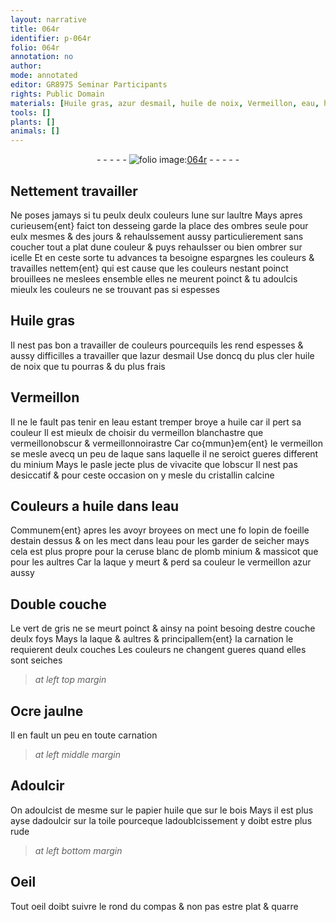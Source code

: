 ```yaml
---
layout: narrative
title: 064r
identifier: p-064r
folio: 064r
annotation: no
author:
mode: annotated
editor: GR8975 Seminar Participants
rights: Public Domain
materials: [Huile gras, azur desmail, huile de noix, Vermeillon, eau, huile, vermeillon blanchastre, vermeillonobscur, vermeillonnoirastre, vermeillon, laque, minium, cristallin, lopin de foeille d, ceruse blanc de plomb, massicot, vermeillon azur, vert de gris, Ocre jaulne, papier huile, bois, toile]
tools: []
plants: []
animals: []
---
```


<div class="folio" align="center">- - - - - <a href="http://gallica.bnf.fr/ark:/12148/btv1b10500001g/f133.image" target="_blank"><img src="https://cu-mkp.github.io/2017-workshop-edition/assets/photo-icon.png" alt="folio image: " style="display:inline-block; margin-bottom:-3px;"/>064r</a> - - - - - </div>    

## Nettement travailler

 
Ne poses jamays si tu peulx deulx couleurs lune sur laultre Mays apres curieusem{ent} faict ton desseing garde la place des ombres seule pour eulx mesmes & des jours & rehaulssement aussy particulierement sans coucher tout a plat dune couleur & puys rehaulsser ou bien ombrer sur icelle Et en ceste sorte tu advances ta besoigne espargnes les couleurs & travailles nettem{ent} qui est cause que les couleurs nestant poinct brouillees ne meslees ensemble elles ne meurent poinct & tu adoulcis mieulx les couleurs ne se trouvant pas si espesses
    

## <span class="m">Huile gras</span>

 
Il nest pas bon a travailler de couleurs pourcequils les rend espesses & aussy difficilles a travailler que l<span class="m">azur desmail</span> Use doncq du plus cler <span class="m">huile de noix</span> que tu pourras & du plus frais
    

## <span class="m">Vermeillon</span>

 
Il ne le fault pas tenir en l<span class="m">eau</span> estant tremper broye a <span class="m">huile</span> car il pert sa couleur Il est mieulx de choisir du <span class="m">vermeillon blanchastre</span> que <span class="m">vermeillonobscur</span> & <span class="m">vermeillonnoirastre</span> Car co{mmun}em{ent} le <span class="m">vermeillon</span> se mesle avecq un peu de <span class="m">laque</span> sans laquelle il ne seroict gueres different du <span class="m">minium</span> Mays le pasle jecte plus de vivacite que lobscur Il nest pas desiccatif & pour ceste occasion on y mesle du <span class="m">cristallin</span> calcine
    

## Couleurs a <span class="m">huile</span> dans l<span class="m">eau</span>

 
Communem{ent} apres les avoyr broyees on mect une fo <span class="m">lopin de foeille d</span>estain dessus & on les mect dans l<span class="m">eau</span> pour les garder de seicher mays cela est plus propre pour la <span class="m">ceruse blanc de plomb</span> <span class="m">minium</span> & <span class="m">massicot</span> que pour les aultres Car la <span class="m">laque</span> y meurt & perd sa couleur le <span class="m">vermeillon azur</span> aussy
    

## Double couche

 
Le <span class="m">vert de gris</span> ne se meurt poinct & ainsy na point besoing destre couche deulx foys Mays la <span class="m">laque</span> & aultres & principallem{ent} la carnation le requierent deulx couches Les couleurs ne changent gueres quand elles sont seiches
  
> *at left top margin*
> 
>    

## <span class="m">Ocre jaulne</span>

 
 Il en fault un peu en toute carnation
 
 
> *at left middle margin*
> 
>    

## Adoulcir

 
 On adoulcist de mesme sur le <span class="m">papier huile</span> que sur le <span class="m">bois</span> Mays il est plus ayse dadoulcir sur la <span class="m">toile</span> pourceque ladoublcissement y doibt estre plus rude
 
 
> *at left bottom margin*
> 
>    

## Oeil

 
 Tout oeil doibt suivre le rond du compas & non pas estre plat & quarre
 
